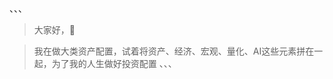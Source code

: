 、、、
> 大家好，👋

> 我在做大类资产配置，试着将资产、经济、宏观、量化、AI这些元素拼在一起，为了我的人生做好投资配置
、、、
<!--
**reftao/reftao** is a ✨ _special_ ✨ repository because its `README.md` (this file) appears on your GitHub profile.

Here are some ideas to get you started:

- 🔭 I’m currently working on ...
- 🌱 I’m currently learning ...
- 👯 I’m looking to collaborate on ...
- 🤔 I’m looking for help with ...
- 💬 Ask me about ...
- 📫 How to reach me: ...
- 😄 Pronouns: ...
- ⚡ Fun fact: ...
-->
